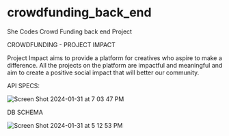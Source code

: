 # crowdfunding_back_end
She Codes Crowd Funding back end Project

CROWDFUNDING - PROJECT IMPACT 

Project Impact aims to provide a platform for creatives who aspire to make a difference. All the projects on the platform are impactful and meaningful and aim to create a positive social impact that will better our community. 


API SPECS:

![Screen Shot 2024-01-31 at 7 03 47 PM](https://github.com/cinchenx/crowdfunding_back_end/assets/147502828/93d39da3-f03e-4c85-b9e6-8902f6f5e553)


DB SCHEMA

![Screen Shot 2024-01-31 at 5 12 53 PM](https://github.com/cinchenx/crowdfunding_back_end/assets/147502828/49b67c1b-f0d7-4060-bbdd-26c1fb74dcf1)




